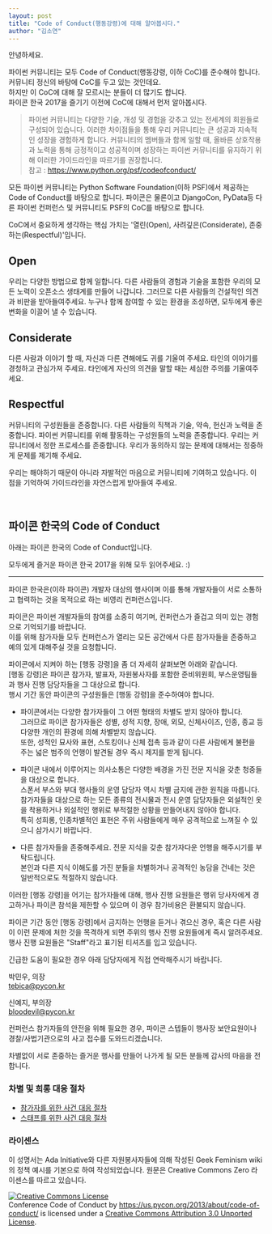 ```yaml
---
layout: post
title: "Code of Conduct(행동강령)에 대해 알아봅시다."
author: "김소연"
---
```


안녕하세요.  

파이썬 커뮤니티는 모두 Code of Conduct(행동강령, 이하 CoC)를 준수해야 합니다. 커뮤니티 정신의 바탕에 CoC를 두고 있는 것인데요.  
하지만 이 CoC에 대해 잘 모르시는 분들이 더 많기도 합니다.  
파이콘 한국 2017을 즐기기 이전에 CoC에 대해서 먼저 알아봅시다.  

> 파이썬 커뮤니티는 다양한 기술, 개성 및 경험을 갖추고 있는 전세계의 회원들로 구성되어 있습니다. 이러한 차이점들을 통해 우리 커뮤니티는 큰 성공과 지속적인 성장을 경험하게 합니다. 커뮤니티의 멤버들과 함께 일할 때, 올바른 상호작용과 노력을 통해 긍정적이고 성공적이며 성장하는 파이썬 커뮤니티를 유지하기 위해 이러한 가이드라인을 따르기를 권장합니다.  
참고 : https://www.python.org/psf/codeofconduct/  

모든 파이썬 커뮤니티는 Python Software Foundation(이하 PSF)에서 제공하는 Code of Conduct를 바탕으로 합니다. 파이콘은 물론이고 DjangoCon, PyData등 다른 파이썬 컨퍼런스 및 커뮤니티도 PSF의 CoC를 바탕으로 합니다.  

CoC에서 중요하게 생각하는 핵심 가치는 '열린(Open), 사려깊은(Considerate), 존중하는(Respectful)'입니다.  

## Open  
우리는 다양한 방법으로 함께 일합니다. 다른 사람들의 경험과 기술을 포함한 우리의 모든 노력이 오픈소스 생태계를 만들어 나갑니다. 그러므로 다른 사람들의 건설적인 의견과 비판을 받아들여주세요. 누구나 함께 참여할 수 있는 환경을 조성하면, 모두에게 좋은 변화을 이끌어 낼 수 있습니다.  

## Considerate  
다른 사람과 이야기 할 때, 자신과 다른 견해에도 귀를 기울여 주세요. 타인의 이야기를 경청하고 관심가져 주세요. 타인에게 자신의 의견을 말할 때는 세심한 주의를 기울여주세요.  

## Respectful  
커뮤니티의 구성원들을 존중합니다. 다른 사람들의 직책과 기술, 약속, 헌신과 노력을 존중합니다. 파이썬 커뮤니티를 위해 활동하는 구성원들의 노력을 존중합니다. 우리는 커뮤니티에서 정한 프로세스를 존중합니다. 우리가 동의하지 않는 문제에 대해서는 정중하게 문제를 제기해 주세요.  

우리는 해야하기 때문이 아니라 자발적인 마음으로 커뮤니티에 기여하고 있습니다. 이 점을 기억하여 가이드라인을 자연스럽게 받아들여 주세요.  


<br/>

## 파이콘 한국의 Code of Conduct  


아래는 파이콘 한국의 Code of Conduct입니다.  

모두에게 즐거운 파이콘 한국 2017을 위해 모두 읽어주세요. :)  

---
파이콘 한국은(이하 파이콘) 개발자 대상의 행사이며 이를 통해 개발자들이 서로 소통하고 협력하는 것을 목적으로 하는 비영리 컨퍼런스입니다.  

파이콘은 파이썬 개발자들의 참여를 소중히 여기며, 컨퍼런스가 즐겁고 의미 있는 경험으로 기억되기를 바랍니다.  
이를 위해 참가자들 모두 컨퍼런스가 열리는 모든 공간에서 다른 참가자들을 존중하고 예의 있게 대해주실 것을 요청합니다.  

파이콘에서 지켜야 하는 [행동 강령]을 좀 더 자세히 살펴보면 아래와 같습니다.  
[행동 강령]은 파이콘 참가자, 발표자, 자원봉사자를 포함한 준비위원회, 부스운영팀들과 행사 진행 담당자들을 그 대상으로 합니다.  
행시 기간 동안 파이콘의 구성원들은 [행동 강령]을 준수하여야 합니다.  

- 파이콘에서는 다양한 참가자들이 그 어떤 형태의 차별도 받지 않아야 합니다.  
그러므로 파이콘 참가자들은 성별, 성적 지향, 장애, 외모, 신체사이즈, 인종, 종교 등 다양한 개인의 환경에 의해 차별받지 않습니다.  
또한, 성적인 묘사와 표현, 스토킹이나 신체 접촉 등과 같이 다른 사람에게 불편을 주는 넓은 범주의 언행이 발견될 경우 즉시 제지를 받게 됩니다.  

- 파이콘 내에서 이루어지는 의사소통은 다양한 배경을 가진 전문 지식을 갖춘 청중들을 대상으로 합니다.  
스폰서 부스와 부대 행사들의 운영 담당자 역시 차별 금지에 관한 원칙을 따릅니다. 참가자들을 대상으로 하는 모든 종류의 전시물과 전시 운영 담당자들은 외설적인 옷을 착용하거나 외설적인 행위로 부적절한 상황을 만들어내지 않아야 합니다.  
특히 성희롱, 인종차별적인 표현은 주위 사람들에게 매우 공격적으로 느껴질 수 있으니 삼가시기 바랍니다.  

- 다른 참가자들을 존중해주세요. 전문 지식을 갖춘 참가자다운 언행을 해주시기를 부탁드립니다.  
본인과 다른 지식 이해도를 가진 분들을 차별하거나 공격적인 농담을 건네는 것은 일반적으로도 적절하지 않습니다.  

이러한 [행동 강령]을 어기는 참가자들에 대해, 행사 진행 요원들은 행위 당사자에게 경고하거나 파이콘 참석을 제한할 수 있으며 이 경우 참가비용은 환불되지 않습니다.  

파이콘 기간 동안 [행동 강령]에서 금지하는 언행을 듣거나 겪으신 경우, 혹은 다른 사람이 이런 문제에 처한 것을 목격하게 되면 주위의 행사 진행 요원들에게 즉시 알려주세요.
행사 진행 요원들은 "Staff"라고 표기된 티셔츠를 입고 있습니다.  

긴급한 도움이 필요한 경우 아래 담당자에게 직접 연락해주시기 바랍니다.  

박민우, 의장  
tebica@pycon.kr  

신예지, 부의장  
bloodevil@pycon.kr   
  
컨퍼런스 참가자들의 안전을 위해 필요한 경우, 파이콘 스텝들이 행사장 보안요원이나 경찰/사법기관으로의 사고 접수를 도와드리겠습니다.

차별없이 서로 존중하는 즐거운 행사를 만들어 나가게 될 모든 분들께 감사의 마음을 전합니다.  

### 차별 및 희롱 대응 절차  
- [참가자를 위한 사건 대응 절차](https://github.com/pythonkr/pycon-code-of-conduct/blob/korean/Attendee%20Procedure%20for%20incident%20handling.md)  
- [스태프를 위한 사건 대응 절차](https://github.com/pythonkr/pycon-code-of-conduct/blob/korean/Staff%20Procedure%20for%20incident%20handling.md)  

### 라이센스  
이 성명서는 Ada Initiative와 다른 자원봉사자들에 의해 작성된 Geek Feminism wiki의 정책 예시를 기본으로 하여 작성되었습니다. 원문은 Creative Commons Zero 라이센스를 따르고 있습니다.  

<a rel="license" href="http://creativecommons.org/licenses/by/3.0/"><img alt="Creative Commons License" style="border-width:0" src="http://i.creativecommons.org/l/by/3.0/88x31.png" /></a><br /><span xmlns:dct="http://purl.org/dc/terms/" href="http://purl.org/dc/dcmitype/Text" property="dct:title" rel="dct:type">Conference Code of Conduct</span> by <a xmlns:cc="http://creativecommons.org/ns#" href="https://us.pycon.org/2013/about/code-of-conduct/" property="cc:attributionName" rel="cc:attributionURL">https://us.pycon.org/2013/about/code-of-conduct/</a> is licensed under a <a rel="license" href="http://creativecommons.org/licenses/by/3.0/">Creative Commons Attribution 3.0 Unported License</a>.
